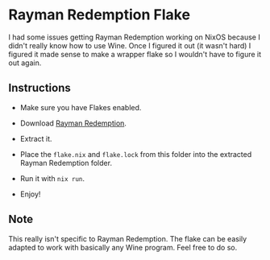# Rayman Redemption Flake

I had some issues getting Rayman Redemption working on NixOS because I didn't really know how to use Wine.  Once I figured it out (it wasn't hard) I figured it made sense to make a wrapper flake so I wouldn't have to figure it out again. 

## Instructions

- Make sure you have Flakes enabled. 
 
- Download [Rayman Redemption](https://gamejolt.com/games/raymanredemption/340532). 

- Extract it. 

- Place the `flake.nix` and `flake.lock` from this folder into the extracted Rayman Redemption folder. 

- Run it with `nix run`. 

- Enjoy! 

## Note

This really isn't specific to Rayman Redemption.  The flake can be easily adapted to work with basically any Wine program. Feel free to do so. 


